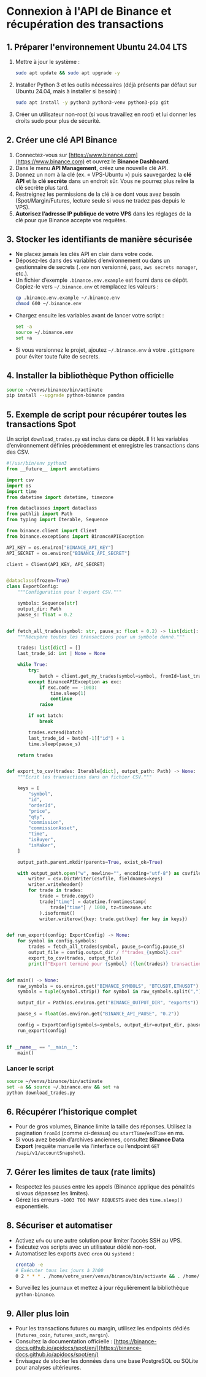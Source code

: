 # Connexion à l'API de Binance et récupération des transactions

## 1. Préparer l'environnement Ubuntu 24.04 LTS
1. Mettre à jour le système :
   ```bash
   sudo apt update && sudo apt upgrade -y
   ```
2. Installer Python 3 et les outils nécessaires (déjà présents par défaut sur Ubuntu 24.04, mais à installer si besoin) :
   ```bash
   sudo apt install -y python3 python3-venv python3-pip git
   ```
3. Créer un utilisateur non-root (si vous travaillez en root) et lui donner les droits sudo pour plus de sécurité.

## 2. Créer une clé API Binance
1. Connectez-vous sur [https://www.binance.com](https://www.binance.com) et ouvrez le **Binance Dashboard**.
2. Dans le menu **API Management**, créez une nouvelle clé API.
3. Donnez un nom à la clé (ex. « VPS-Ubuntu ») puis sauvegardez la **clé API** et la **clé secrète** dans un endroit sûr. Vous ne pourrez plus relire la clé secrète plus tard.
4. Restreignez les permissions de la clé à ce dont vous avez besoin (Spot/Margin/Futures, lecture seule si vous ne tradez pas depuis le VPS).
5. **Autorisez l’adresse IP publique de votre VPS** dans les réglages de la clé pour que Binance accepte vos requêtes.

## 3. Stocker les identifiants de manière sécurisée
- Ne placez jamais les clés API en clair dans votre code.
- Déposez-les dans des variables d’environnement ou dans un gestionnaire de secrets (`.env` non versionné, `pass`, `aws secrets manager`, etc.).
- Un fichier d’exemple `.binance.env.example` est fourni dans ce dépôt. Copiez-le vers `~/.binance.env` et remplacez les valeurs :
  ```bash
  cp .binance.env.example ~/.binance.env
  chmod 600 ~/.binance.env
  ```
- Chargez ensuite les variables avant de lancer votre script :
  ```bash
  set -a
  source ~/.binance.env
  set +a
  ```
- Si vous versionnez le projet, ajoutez `~/.binance.env` à votre `.gitignore` pour éviter toute fuite de secrets.

## 4. Installer la bibliothèque Python officielle
```bash
source ~/venvs/binance/bin/activate
pip install --upgrade python-binance pandas
```

## 5. Exemple de script pour récupérer toutes les transactions Spot
Un script `download_trades.py` est inclus dans ce dépôt. Il lit les variables d’environnement définies précédemment et enregistre les transactions dans des CSV.
```python
#!/usr/bin/env python3
from __future__ import annotations

import csv
import os
import time
from datetime import datetime, timezone

from dataclasses import dataclass
from pathlib import Path
from typing import Iterable, Sequence

from binance.client import Client
from binance.exceptions import BinanceAPIException

API_KEY = os.environ["BINANCE_API_KEY"]
API_SECRET = os.environ["BINANCE_API_SECRET"]

client = Client(API_KEY, API_SECRET)


@dataclass(frozen=True)
class ExportConfig:
    """Configuration pour l'export CSV."""

    symbols: Sequence[str]
    output_dir: Path
    pause_s: float = 0.2


def fetch_all_trades(symbol: str, pause_s: float = 0.2) -> list[dict]:
    """Récupère toutes les transactions pour un symbole donné."""

    trades: list[dict] = []
    last_trade_id: int | None = None

    while True:
        try:
            batch = client.get_my_trades(symbol=symbol, fromId=last_trade_id)
        except BinanceAPIException as exc:
            if exc.code == -1003:
                time.sleep(1)
                continue
            raise

        if not batch:
            break

        trades.extend(batch)
        last_trade_id = batch[-1]["id"] + 1
        time.sleep(pause_s)

    return trades


def export_to_csv(trades: Iterable[dict], output_path: Path) -> None:
    """Écrit les transactions dans un fichier CSV."""

    keys = [
        "symbol",
        "id",
        "orderId",
        "price",
        "qty",
        "commission",
        "commissionAsset",
        "time",
        "isBuyer",
        "isMaker",
    ]

    output_path.parent.mkdir(parents=True, exist_ok=True)

    with output_path.open("w", newline="", encoding="utf-8") as csvfile:
        writer = csv.DictWriter(csvfile, fieldnames=keys)
        writer.writeheader()
        for trade in trades:
            trade = trade.copy()
            trade["time"] = datetime.fromtimestamp(
                trade["time"] / 1000, tz=timezone.utc
            ).isoformat()
            writer.writerow({key: trade.get(key) for key in keys})


def run_export(config: ExportConfig) -> None:
    for symbol in config.symbols:
        trades = fetch_all_trades(symbol, pause_s=config.pause_s)
        output_file = config.output_dir / f"trades_{symbol}.csv"
        export_to_csv(trades, output_file)
        print(f"Export terminé pour {symbol} ({len(trades)} transactions)")


def main() -> None:
    raw_symbols = os.environ.get("BINANCE_SYMBOLS", "BTCUSDT,ETHUSDT")
    symbols = tuple(symbol.strip() for symbol in raw_symbols.split(",") if symbol.strip())

    output_dir = Path(os.environ.get("BINANCE_OUTPUT_DIR", "exports"))

    pause_s = float(os.environ.get("BINANCE_API_PAUSE", "0.2"))

    config = ExportConfig(symbols=symbols, output_dir=output_dir, pause_s=pause_s)
    run_export(config)


if __name__ == "__main__":
    main()
```

### Lancer le script
```bash
source ~/venvs/binance/bin/activate
set -a && source ~/.binance.env && set +a
python download_trades.py
```

## 6. Récupérer l’historique complet
- Pour de gros volumes, Binance limite la taille des réponses. Utilisez la pagination `fromId` (comme ci-dessus) ou `startTime`/`endTime` en ms.
- Si vous avez besoin d’archives anciennes, consultez **Binance Data Export** (requête manuelle via l’interface ou l’endpoint `GET /sapi/v1/accountSnapshot`).

## 7. Gérer les limites de taux (rate limits)
- Respectez les pauses entre les appels (Binance applique des pénalités si vous dépassez les limites).
- Gérez les erreurs `-1003 TOO MANY REQUESTS` avec des `time.sleep()` exponentiels.

## 8. Sécuriser et automatiser
- Activez `ufw` ou une autre solution pour limiter l’accès SSH au VPS.
- Exécutez vos scripts avec un utilisateur dédié non-root.
- Automatisez les exports avec `cron` ou `systemd` :
  ```bash
  crontab -e
  # Exécuter tous les jours à 2h00
  0 2 * * * . /home/votre_user/venvs/binance/bin/activate && . /home/votre_user/.binance.env && python /home/votre_user/download_trades.py >> /var/log/binance_trades.log 2>&1
  ```
- Surveillez les journaux et mettez à jour régulièrement la bibliothèque `python-binance`.

## 9. Aller plus loin
- Pour les transactions futures ou margin, utilisez les endpoints dédiés (`futures_coin`, `futures_usdt`, `margin`).
- Consultez la documentation officielle : [https://binance-docs.github.io/apidocs/spot/en/](https://binance-docs.github.io/apidocs/spot/en/)
- Envisagez de stocker les données dans une base PostgreSQL ou SQLite pour analyses ultérieures.

